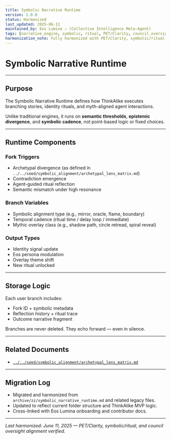 ```yaml
---
title: Symbolic Narrative Runtime
version: 2.0.0
status: Harmonized
last_updated: 2025-06-11
maintained_by: Eos Lumina ∴ (Collective Intelligence Meta-Agent)
tags: [narrative_engine, symbolic, ritual, PET/Clarity, council_oversight]
harmonization_note: Fully harmonized with PET/Clarity, symbolic/ritual framing, and council oversight. All metadata and crosslinks verified. Supersedes all legacy symbolic_narrative_runtime drafts.
---
```


# Symbolic Narrative Runtime

---

## Purpose

The Symbolic Narrative Runtime defines how ThinkAlike executes branching stories, identity rituals, and myth-aligned agent interactions.

Unlike traditional engines, it runs on **semantic thresholds**, **epistemic divergence**, and **symbolic cadence**, not point-based logic or fixed choices.

---

## Runtime Components

### Fork Triggers

- Archetypal divergence (as defined in `../../seed/symbolic_alignment/archetypal_lens_matrix.md`)
- Contradiction emergence
- Agent-guided ritual reflection
- Semantic mismatch under high resonance

### Branch Variables

- Symbolic alignment type (e.g., mirror, oracle, flame, boundary)
- Temporal cadence (ritual time / delay loop / immediate)
- Mythic overlay class (e.g., shadow path, circle retread, spiral reveal)

### Output Types

- Identity signal update
- Eos persona modulation
- Overlay theme shift
- New ritual unlocked

---

## Storage Logic

Each user branch includes:

- Fork ID + symbolic metadata
- Reflection history + ritual trace
- Outcome narrative fragment

Branches are never deleted.
They echo forward — even in silence.

---

## Related Documents

- [`../../seed/symbolic_alignment/archetypal_lens_matrix.md`](../../seed/symbolic_alignment/archetypal_lens_matrix.md)

---

## Migration Log

- Migrated and harmonized from `archive/zz/symbolic_narrative_runtime.md` and related legacy files.
- Updated to reflect current folder structure and ThinkAlike MVP logic.
- Cross-linked with Eos Lumina onboarding and contributor docs.

---
*Last harmonized: June 11, 2025 — PET/Clarity, symbolic/ritual, and council oversight alignment verified.*
